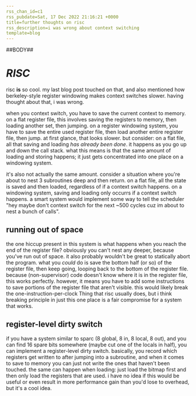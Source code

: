 ```yaml
---
rss_chan_id=c1
rss_pubdate=Sat, 17 Dec 2022 21:16:21 +0000
title=further thoughts on risc
rss_description=i was wrong about context switching
template=blog
---
```


##BODY##

# *RISC*

risc **is** so cool. my last blog post touched on that, and also mentioned how berkeley-style register windowing makes context switches slower. having thought about that, i was wrong.

when you context switch, you have to save the current context to memory. on a flat register file, this involves saving the registers to memory, then loading another set, then jumping. on a register windowing system, you have to save the entire used register file, then load another entire register file, then jump. at first glance, that looks slower. but consider: on a flat file, all that saving and loading *has already been done*. it happens as you go up and down the call stack. what this means is that the same amount of loading and storing happens; it just gets concentrated into one place on a windowing system.

it's also not actually the same amount. consider a situation where you're about to nest 3 subroutines deep and then return. on a flat file, all the state is saved and then loaded, regardless of if a context switch happens. on a windowing system, saving and loading only occurrs if a context switch happens. a smart system would implement some way to tell the scheduler "hey maybe don't context switch for the next ~500 cycles cuz im about to nest a bunch of calls".

## running out of space

the one hiccup present in this system is what happens when you reach the end of the register file? obviously you can't nest any deeper, because you've run out of space. it also probably wouldn't be great to statically abort the program. what you *could* do is save the bottom half (or so) of the register file, then keep going, looping back to the bottom of the register file. because (non-supervisor) code doesn't know where it is in the register file, this works perfectly. however, it means you have to add some instructions to save portions of the register file that aren't visible. this would likely break the one-instruction-per-clock Thing that risc usually does, but i think breaking principle in just this one place is a fair compromise for a system that works.

## register-level dirty switch

if you have a system similar to sparc (8 global, 8 in, 8 local, 8 out), and you can find 16 spare bits somewhere (maybe cut one of the locals in half), you can implement a register-level dirty switch. basically, you record which registers get written to after jumping into a subroutine, and when it comes to save to memory you can just not write the ones that haven't been touched. the same can happen when loading: just load the bitmap first and then only load the registers that are used. i have no idea if this would be useful or even result in more performance gain than you'd lose to overhead, but it's a cool idea.
